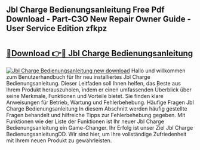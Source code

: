 ## Jbl Charge Bedienungsanleitung Free Pdf Download - Part-C3O New Repair Owner Guide - User Service Edition zfkpz

# <h2><a href="http://df197hc.blite.top/?on=Jbl+Charge+Bedienungsanleitung">🔗Download 👉🔴 Jbl Charge Bedienungsanleitung</a></h2>

[![Jbl Charge Bedienungsanleitung new download](https://i.imgur.com/lujVjoI.png)](http://df197hc.blite.top/?on=Jbl+Charge+Bedienungsanleitung)
Hallo und willkommen zum Benutzerhandbuch für Ihr neu installiertes Jbl Charge Bedienungsanleitung. Dieser Leitfaden soll Ihnen helfen, das Beste aus Ihrem Produkt herauszuholen, indem er einen umfassenden Überblick über seine Merkmale, Funktionen und Vorteile bietet. Sie finden klare Anweisungen für Betrieb, Wartung und Fehlerbehebung. Häufige Fragen Jbl Charge Bedienungsanleitung In diesem Abschnitt werden häufig gestellte Fragen behandelt und hilfreiche Tipps zur Fehlerbehebung gegeben. Mit Funktionen wie der Liste der Funktionen ist Ihr neuer Jbl Charge Bedienungsanleitung ein Game-Changer. Ihr Erfolg ist unser Ziel Jbl Charge BedienungsanleitungDD. Wir sind hier, um Ihre vollständige Zufriedenheit mit Ihrem neuen Produkt zu gewährleisten.
